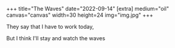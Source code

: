 +++
title="The Waves"
date="2022-09-14"
[extra]
medium="oil"
canvas="canvas"
width=30
height=24
img="img.jpg"
+++

They say that I have to work today,

But I think I'll stay and watch the waves